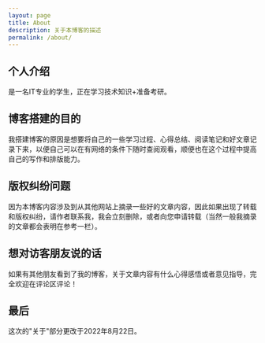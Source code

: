```yaml
---
layout: page
title: About
description: 关于本博客的描述
permalink: /about/
---
```


## 个人介绍
是一名IT专业的学生，正在学习技术知识+准备考研。

## 博客搭建的目的
我搭建博客的原因是想要将自己的一些学习过程、心得总结、阅读笔记和好文章记录下来，以便自己可以在有网络的条件下随时查阅观看，顺便也在这个过程中提高自己的写作和排版能力。

## 版权纠纷问题
因为本博客内容涉及到从其他网站上摘录一些好的文章内容，因此如果出现了转载和版权纠纷，请作者联系我，我会立刻删除，或者向您申请转载（当然一般我摘录的文章都会表明在参考一栏）。

## 想对访客朋友说的话
如果有其他朋友看到了我的博客，关于文章内容有什么心得感悟或者意见指导，完全欢迎在评论区评论！

## 最后
这次的"关于"部分更改于2022年8月22日。

